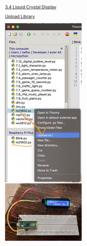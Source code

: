 [3.4 Liquid Crystal Display](https://docs.sunfounder.com/projects/euler-kit/en/latest/pyproject/py_lcd.html)


[Upload Library](https://docs.sunfounder.com/projects/euler-kit/en/latest/pyproject/python_start/download_add.html#add-libraries-py)



<img src=images/upload-library.png width='50%' height='50%' > </img>
<img src=images/IMG_4396.jpg width='50%' height='50%' > </img>
